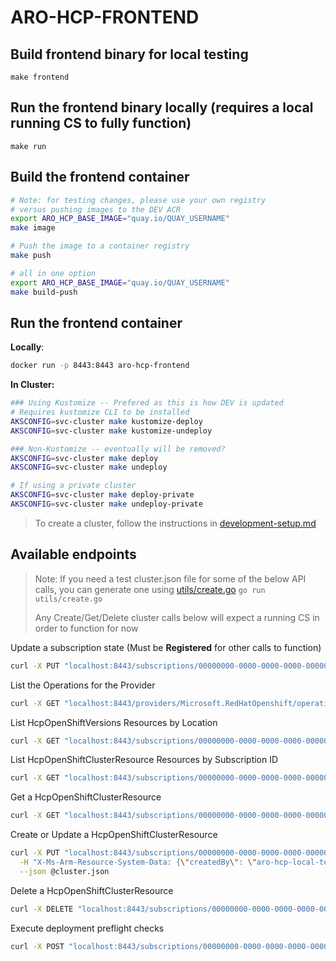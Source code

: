 # ARO-HCP-FRONTEND

## Build frontend binary for local testing
```
make frontend
```

## Run the frontend binary locally (requires a local running CS to fully function)
```
make run
```

## Build the frontend container
```bash
# Note: for testing changes, please use your own registry
# versus pushing images to the DEV ACR
export ARO_HCP_BASE_IMAGE="quay.io/QUAY_USERNAME"
make image

# Push the image to a container registry
make push

# all in one option
export ARO_HCP_BASE_IMAGE="quay.io/QUAY_USERNAME"
make build-push
```

## Run the frontend container

**Locally**:
```bash
docker run -p 8443:8443 aro-hcp-frontend
```

**In Cluster:**
```bash
### Using Kustomize -- Prefered as this is how DEV is updated
# Requires kustomize CLI to be installed
AKSCONFIG=svc-cluster make kustomize-deploy
AKSCONFIG=svc-cluster make kustomize-undeploy

### Non-Kustomize -- eventually will be removed?
AKSCONFIG=svc-cluster make deploy
AKSCONFIG=svc-cluster make undeploy

# If using a private cluster
AKSCONFIG=svc-cluster make deploy-private
AKSCONFIG=svc-cluster make undeploy-private
```

> To create a cluster, follow the instructions in [development-setup.md](../dev-infrastructure/docs/development-setup.md)

## Available endpoints

> Note: If you need a test cluster.json file for some of the below API calls, you can generate one using [utils/create.go](./utils/create.go)
> `go run utils/create.go`
>
> Any Create/Get/Delete cluster calls below will expect a running CS in order to function for now



Update a subscription state (Must be **Registered** for other calls to function)
```bash
curl -X PUT "localhost:8443/subscriptions/00000000-0000-0000-0000-000000000000?api-version=2.0" --json '{"state":"Registered", "properties": { "tenantId": "00000000-0000-0000-0000-000000000000"}}'
```

List the Operations for the Provider
```bash
curl -X GET "localhost:8443/providers/Microsoft.RedHatOpenshift/operations?api-version=2024-06-10-preview"
```

List HcpOpenShiftVersions Resources by Location

```bash
curl -X GET "localhost:8443/subscriptions/00000000-0000-0000-0000-000000000000/locations/YOUR_LOCATION/providers/Microsoft.RedHatOpenshift/hcpOpenShiftVersions?api-version=2024-06-10-preview"
```

List HcpOpenShiftClusterResource Resources by Subscription ID
```bash
curl -X GET "localhost:8443/subscriptions/00000000-0000-0000-0000-000000000000/providers/Microsoft.RedHatOpenshift/hcpOpenShiftClusters?api-version=2024-06-10-preview"
```

Get a HcpOpenShiftClusterResource
```bash
curl -X GET "localhost:8443/subscriptions/00000000-0000-0000-0000-000000000000/resourceGroups/dev-test-rg/providers/Microsoft.RedHatOpenshift/hcpOpenShiftClusters/YOUR_CLUSTER_NAME?api-version=2024-06-10-preview"
```

Create or Update a HcpOpenShiftClusterResource
```bash
curl -X PUT "localhost:8443/subscriptions/00000000-0000-0000-0000-000000000000/resourceGroups/dev-test-rg/providers/Microsoft.RedHatOpenshift/hcpOpenShiftClusters/YOUR_CLUSTER_NAME?api-version=2024-06-10-preview" \
  -H "X-Ms-Arm-Resource-System-Data: {\"createdBy\": \"aro-hcp-local-testing\", \"createdByType\": \"User\", \"createdAt\": \"2024-06-06T19:26:56+00:00\"}" \
  --json @cluster.json
```

Delete a HcpOpenShiftClusterResource
```bash
curl -X DELETE "localhost:8443/subscriptions/00000000-0000-0000-0000-000000000000/resourceGroups/dev-test-rg/providers/Microsoft.RedHatOpenshift/hcpOpenShiftClusters/YOUR_CLUSTER_NAME?api-version=2024-06-10-preview"
```

Execute deployment preflight checks
```bash
curl -X POST "localhost:8443/subscriptions/00000000-0000-0000-0000-000000000000/resourceGroups/dev-test-rg/providers/Microsoft.RedHatOpenshift/deployments/YOUR_DEPLOYMENT_NAME/preflight?api-version=2020-06-01" --json preflight.json
```
